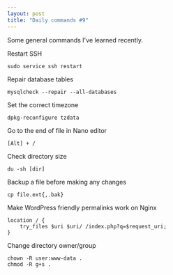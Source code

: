 ```yaml
---
layout: post
title: "Daily commands #9"
---
```


Some general commands I've learned recently.

<!--more-->

Restart SSH

```
sudo service ssh restart

```

Repair database tables

```
mysqlcheck --repair --all-databases
```

Set the correct timezone

```
dpkg-reconfigure tzdata
```

Go to the end of file in Nano editor

```
[Alt] + /
```

Check directory size

```
du -sh [dir] 
```

Backup a file before making any changes

```
cp file.ext{,.bak}
```

Make WordPress friendly permalinks work on Nginx

```
location / { 
	try_files $uri $uri/ /index.php?q=$request_uri; 
}
```

Change directory owner/group

```
chown -R user:www-data .
chmod -R g+s .
```
